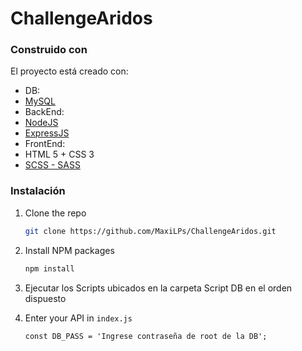 # ChallengeAridos

### Construido con

El proyecto está creado con:
* DB:
* [MySQL](https://www.mysql.com/)
* BackEnd:
* [NodeJS](https://nodejs.org/es/)
* [ExpressJS](http://expressjs.com/)
* FrontEnd:
* HTML 5 + CSS 3
* [SCSS - SASS](https://sass-lang.com/guide)


### Instalación

1. Clone the repo
   ```sh
   git clone https://github.com/MaxiLPs/ChallengeAridos.git
   ```
2. Install NPM packages
   ```sh
   npm install
   ```
3. Ejecutar los Scripts ubicados en la carpeta Script DB en el orden dispuesto

4. Enter your API in `index.js`
   ```JS
   const DB_PASS = 'Ingrese contraseña de root de la DB';
   ```
